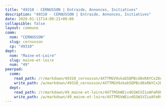```yaml
---
title: "49310 - CERNUSSON | Entraide, Annonces, Initiatives"
description: "49310 - CERNUSSON | Entraide, Annonces, Initiatives"
date: 2020-01-11T14:09:21+09:00
collapsible: false
layout: commune
comm:
  nom: "CERNUSSON"
  slug: cernusson
  cp: "49310"
dept:
  nom: "Maine-et-Loire"
  slug: maine-et-loire
  num: "49"
peerpad:
  comm:
    read_path: /r/markdown/49310_cernusson/4XTTMGV9skab5QPBcd8xRAYCx2Dn8PVKc3XYQseCS9GpFv9eF
    write_path: /w/markdown/49310_cernusson/4XTTMGV9skab5QPBcd8xRAYCx2Dn8PVKc3XYQseCS9GpFv9eF-K3TgUy51zWRuQrgBRN3uaXpK252fV9Yv4ZAizf579QbczjWUWHTugNdXJ9zH1MnMbigHh8W5TP66vkbTxpdVjQP4mgr4uQZayZ8FjsjLULcamzKr8AUz4uDM2UU2y7DY88684qX5
  dept:
    read_path: /r/markdown/49_maine-et-loire/4XTTM5kWEivdGSW1VZioAFeR9FpQW65q8aNEMpsQHKe3L3w51
    write_path: /w/markdown/49_maine-et-loire/4XTTM5kWEivdGSW1VZioAFeR9FpQW65q8aNEMpsQHKe3L3w51-K3TgUou4pFa6PsSszDZrp4wBDdthdXBX5EwzKUhExp7n8BKzw5Sop6cQsYViifutavoBtzv7zwzH4iBwqpfCj18hUJY64eghhZJV1FBbvkdmgSuffCY5JQmFSGY1DCwuusuc6WLf
---
```


